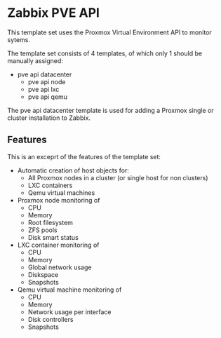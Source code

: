 # Zabbix PVE API

This template set uses the Proxmox Virtual Environment API to monitor sytems.

The template set consists of 4 templates, of which only 1 should be manually
assigned:

* pve api datacenter
  * pve api node
  * pve api lxc
  * pve api qemu

The pve api datacenter template is used for adding a Proxmox single or cluster
installation to Zabbix.

## Features

This is an exceprt of the features of the template set:
* Automatic creation of host objects for:
  * All Proxmox nodes in a cluster (or single host for non clusters)
  * LXC containers
  * Qemu virtual machines
* Proxmox node monitoring of
  * CPU
  * Memory
  * Root filesystem
  * ZFS pools
  * Disk smart status
* LXC container monitoring of
  * CPU
  * Memory
  * Global network usage
  * Diskspace
  * Snapshots
* Qemu virtual machine monitoring of
  * CPU
  * Memory
  * Network usage per interface
  * Disk controllers
  * Snapshots
